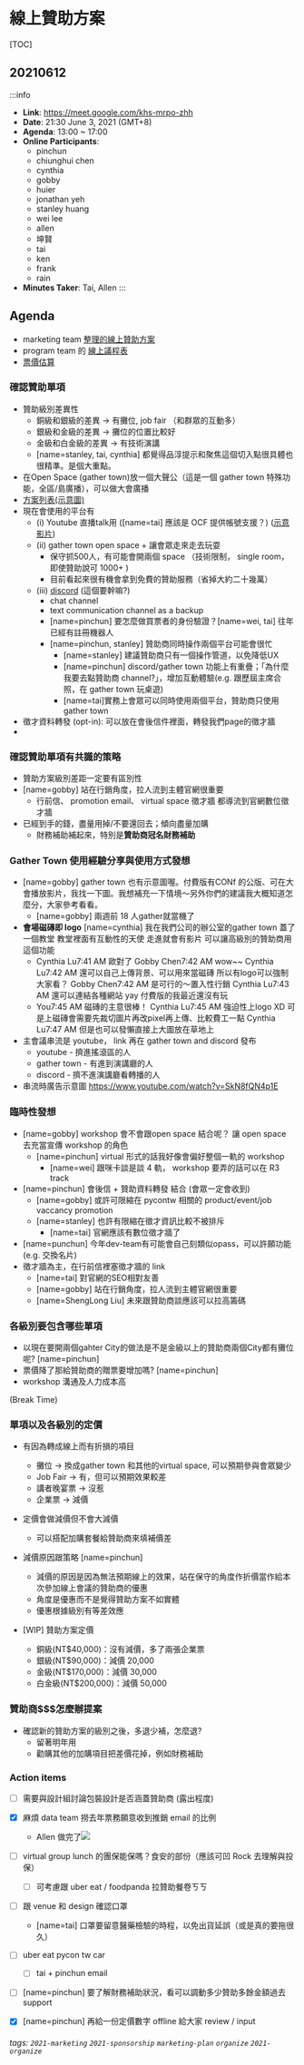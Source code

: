 # 線上贊助方案


[TOC]

## 20210612
:::info
- **Link**: https://meet.google.com/khs-mrpo-zhh
- **Date**: 21:30 June 3, 2021 (GMT+8)
- **Agenda**: 13:00 ~ 17:00
- **Online Participants**:
    - pinchun
    - chiunghui chen
    - cynthia
    - gobby
    - huier
    - jonathan yeh
    - stanley huang
    - wei lee
    - allen
    - 坤賢
    - tai
    - ken
    - frank
    - rain
- **Minutes Taker**: Tai, Allen
:::

## Agenda

- marketing team [整理的線上贊助方案](https://docs.google.com/spreadsheets/d/1CeVCnAWJpAveIU9SpSp6q34zAHTwKlY7lsEDOQIvONs/edit#gid=0)
- program team 的 [線上議程表](https://docs.google.com/spreadsheets/d/1cGqf9tU3G_uluOpbWqX2rYsj8GHO6Z8jjAuWHTivkRg/edit#gid=459314094)
- [票價估算](https://docs.google.com/spreadsheets/d/15ne3t9-VcsIx0k7FV8pOm8Jl7WvyItY1xqgSExK5k_4/edit#gid=1768216225)


### 確認贊助單項
- 贊助級別差異性
    - 銅級和銀級的差異 -> 有攤位, job fair （和群眾的互動多）
    - 銀級和金級的差異 -> 攤位的位置比較好
    - 金級和白金級的差異 -> 有技術演講
    - [name=stanley, tai, cynthia] 都覺得品淳提示和聚焦這個切入點很具體也很精準。是個大重點。
- 在Open Space (gather town)放一個大聲公（這是一個 gather town 特殊功能，全區/島廣播），可以做大會廣播
- [方案列表(示意圖)](https://docs.google.com/spreadsheets/d/1F4rrsmOG4kjVhBlr_JH2Nm-Z0RbUIazfEsShVr0SY2E/edit#gid=1690984237)
- 現在會使用的平台有 
    - (i) Youtube 直播talk用 ([name=tai] 應該是 OCF 提供帳號支援？) ([示意影片](https://www.youtube.com/watch?v=SkN8fQN4p1E))
    - (ii) gather town open space + 讓會眾走來走去玩耍
        - 保守抓500人，有可能會開兩個 space （技術限制， single room，即使贊助說可 1000+ )
        - 目前看起來很有機會拿到免費的贊助服務（省掉大約二十幾萬）
    - (iii) [discord](https://discord.com/college)  (這個要幹嘛?)
        - chat channel
        - text communication channel as a backup
        - [name=pinchun] 要怎麼做買票者的身份驗證？[name=wei, tai] 往年已經有註冊機器人
        - [name=pinchun, stanley] 贊助商同時操作兩個平台可能會很忙
            - [name=stanley] 建議贊助商只有一個操作管道，以免降低UX
            - [name=pinchun] discord/gather town 功能上有重疊；「為什麼我要去點贊助商 channel?」，增加互動體驗(e.g. 跟歷屆主席合照，在 gather town 玩桌遊)
            - [name=tai]實務上會眾可以同時使用兩個平台，贊助商只使用 gather town
- 徵才資料轉發 (opt-in): 可以放在會後信件裡面，轉發我們page的徵才牆
- 


### 確認贊助單項有共識的策略
- 贊助方案級別差距一定要有區別性
- [name=gobby] 站在行銷角度，拉人流到主體官網很重要
    - 行前信、 promotion email、 virtual space 徵才牆 都導流到官網數位徵才牆
- 已經到手的錢，盡量用掉/不要還回去；傾向盡量加購
    - 財務補助補起來，特別是**贊助商冠名財務補助**


### Gather Town 使用經驗分享與使用方式發想
- [name=gobby] gather town 也有示意圖喔。付費版有CONf 的公版、可在大會播放影片，我找一下圖。我想補充一下情境～另外你們的建議我大概知道怎麼分，大家參考看看。
    - [name=gobby] 兩週前 18 人gather就當機了
- **會場磁磚即 logo** [name=cynthia] 我在我們公司的辦公室的gather town 蓋了一個教堂 教堂裡面有互動性的天使 走進就會有影片 可以讓高級別的贊助商用這個功能
    - Cynthia Lu7:41 AM 歐對了 Gobby Chen7:42 AM wow~~ Cynthia Lu7:42 AM 還可以自己上傳背景、可以用來當磁磚 所以有logo可以強制大家看？ Gobby Chen7:42 AM 是可行的～置入性行銷 Cynthia Lu7:43 AM 還可以連結各種網站 yay 付費版的我最近還沒有玩
    - You7:45 AM
        磁磚的主意很棒！
        Cynthia Lu7:45 AM
        強迫性上logo XD
        可是上磁磚會需要先裁切圖片再改pixel再上傳、比較費工一點
        Cynthia Lu7:47 AM
        但是也可以發懶直接上大圖放在草地上
- 主會議串流是 youtube， link 再在 gather town and discord 發布
    - youtube - 擠進搖滾區的人
    - gather town - 有進到演講廳的人
    - discord - 擠不進演講廳看轉播的人
- 串流時廣告示意圖  https://www.youtube.com/watch?v=SkN8fQN4p1E

### 臨時性發想
- [name=gobby] workshop 會不會跟open space 結合呢？ 讓 open space 去充當宣傳 workshop 的角色
    - [name=pinchun] virtual 形式的話我好像會偏好整個一軌的 workshop
        - [name=wei] 跟咪卡談是談 4 軌， workshop 要弄的話可以在 R3 track
- [name=pinchun] 會後信 + 贊助資料轉發 結合 (會眾一定會收到)
    - [name=gobby] 或許可限縮在 pycontw 相關的 product/event/job vaccancy promotion
    - [name=stanley] 也許有限縮在徵才資訊比較不被排斥
        - [name=tai] 官網應該有數位徵才牆了
- [name=punchun] 今年dev-team有可能會自己刻類似opass，可以許願功能(e.g. 交換名片)
- 徵才牆為主，在行前信裡塞徵才牆的 link 
    - [name=tai] 對官網的SEO相對友善
    - [name=gobby] 站在行銷角度，拉人流到主體官網很重要
    - [name=ShengLong Liu] 未來跟贊助商談應該可以拉高籌碼

### 各級別要包含哪些單項
- 以現在要開兩個gahter City的做法是不是金級以上的贊助商兩個City都有攤位呢? [name=pinchun]
- 票價降了那給贊助商的贈票要增加嗎? [name=pinchun]
- workshop 溝通及人力成本高

(Break Time)

### 單項以及各級別的定價
- 有因為轉成線上而有折損的項目
    - 攤位 -> 換成gather town 和其他的virtual space, 可以預期參與會眾變少
    - Job Fair -> 有，但可以預期效果較差
    - 講者晚宴票 -> 沒惹
    - 企業票 -> 減價

- 定價會做減價但不會大減價
    - 可以搭配加購套餐給贊助商來填補價差

- 減價原因跟策略 [name=pinchun]
    - 減價的原因是因為無法預期線上的效果，站在保守的角度作折價當作給本次參加線上會議的贊助商的優惠
    - 角度是優惠而不是覺得贊助方案不如實體
    - 優惠根據級別有等差效應

- [WIP] 贊助方案定價
    - 銅級(NT$40,000)：沒有減價，多了兩張企業票
    - 銀級(NT$90,000)：減價 20,000 
    - 金級(NT$170,000)：減價 30,000
    - 白金級(NT$200,000)：減價 50,000



### 贊助商$$$怎麼辦提案
- 確認新的贊助方案的級別之後，多退少補，怎麼退?
    - 留著明年用
    - 勸購其他的加購項目把差價花掉，例如財務補助


### Action items
- [ ] 需要與設計組討論包裝設計是否涵蓋贊助商 (露出程度)
- [x] 麻煩 data team 撈去年票務願意收到推銷 email 的比例
    - Allen 做完了![](https://i.imgur.com/wNJkqjG.png)

- [ ] virtual group lunch 的團保能保嗎？食安的部份（應該可凹 Rock 去理解與投保）
    - [ ] 可考慮跟 uber eat / foodpanda 拉贊助餐卷ㄎㄎ
- [ ] 跟 venue 和 design 確認口罩
    - [name=tai] 口罩要留意醫藥檢驗的時程，以免出貨延誤（或是真的要拖很久）
- [ ] uber eat pycon tw car
    - [ ] tai + pinchun email
- [ ] [name=pinchun] 要了解財務補助狀況，看可以調動多少贊助多餘金額過去 support
- [x] [name=pinchun] 再給一份定價數字 offline 給大家 review / input


###### tags: `2021-marketing` `2021-sponsorship` `marketing-plan` `organize` `2021-organize`
